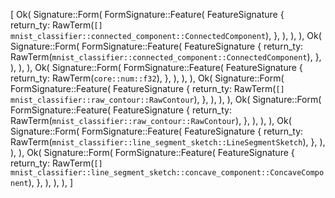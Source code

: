 [
    Ok(
        Signature::Form(
            FormSignature::Feature(
                FeatureSignature {
                    return_ty: RawTerm(`[] mnist_classifier::connected_component::ConnectedComponent`),
                },
            ),
        ),
    ),
    Ok(
        Signature::Form(
            FormSignature::Feature(
                FeatureSignature {
                    return_ty: RawTerm(`mnist_classifier::connected_component::ConnectedComponent`),
                },
            ),
        ),
    ),
    Ok(
        Signature::Form(
            FormSignature::Feature(
                FeatureSignature {
                    return_ty: RawTerm(`core::num::f32`),
                },
            ),
        ),
    ),
    Ok(
        Signature::Form(
            FormSignature::Feature(
                FeatureSignature {
                    return_ty: RawTerm(`[] mnist_classifier::raw_contour::RawContour`),
                },
            ),
        ),
    ),
    Ok(
        Signature::Form(
            FormSignature::Feature(
                FeatureSignature {
                    return_ty: RawTerm(`mnist_classifier::raw_contour::RawContour`),
                },
            ),
        ),
    ),
    Ok(
        Signature::Form(
            FormSignature::Feature(
                FeatureSignature {
                    return_ty: RawTerm(`mnist_classifier::line_segment_sketch::LineSegmentSketch`),
                },
            ),
        ),
    ),
    Ok(
        Signature::Form(
            FormSignature::Feature(
                FeatureSignature {
                    return_ty: RawTerm(`[] mnist_classifier::line_segment_sketch::concave_component::ConcaveComponent`),
                },
            ),
        ),
    ),
]